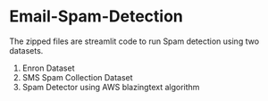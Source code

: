 # Email-Spam-Detection
The zipped files are streamlit code to run Spam detection using two datasets.
1. Enron Dataset
2. SMS Spam Collection Dataset
3. Spam Detector using AWS blazingtext algorithm
